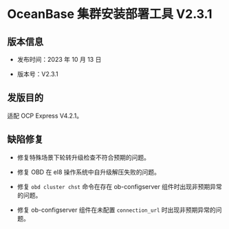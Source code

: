 # OceanBase 集群安装部署工具 V2.3.1

## 版本信息

* 发布时间：2023 年 10 月 13 日

* 版本号：V2.3.1

## 发版目的

适配 OCP Express V4.2.1。

## 缺陷修复

* 修复特殊场景下轮转升级检查不符合预期的问题。

* 修复 OBD 在 el8 操作系统中自升级解压失败的问题。

* 修复 `obd cluster chst` 命令在存在 ob-configserver 组件时出现非预期异常的问题。

* 修复 ob-configserver 组件在未配置 `connection_url` 时出现非预期异常的问题。

